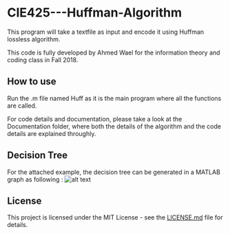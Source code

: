 # CIE425---Huffman-Algorithm
This program will take a textfile as input and encode it using Huffman lossless algorithm.

This code is fully developed by Ahmed Wael for the information theory and coding class in Fall 2018.

## How to use
Run the .m file named Huff as it is the main program where all the functions are called.

For code details and documentation, please take a look at the Documentation folder, where both the details of the algorithm and the code details are explained throughly. 


## Decision Tree

For the attached example, the decision tree can be generated in a MATLAB graph as following :
![alt text](https://raw.githubusercontent.com/ahmedwael19/CIE425---Huffman-Algorithm/master/tree.bmp)





## License

This project is licensed under the MIT License - see the [LICENSE.md](LICENSE.md) file for details.

